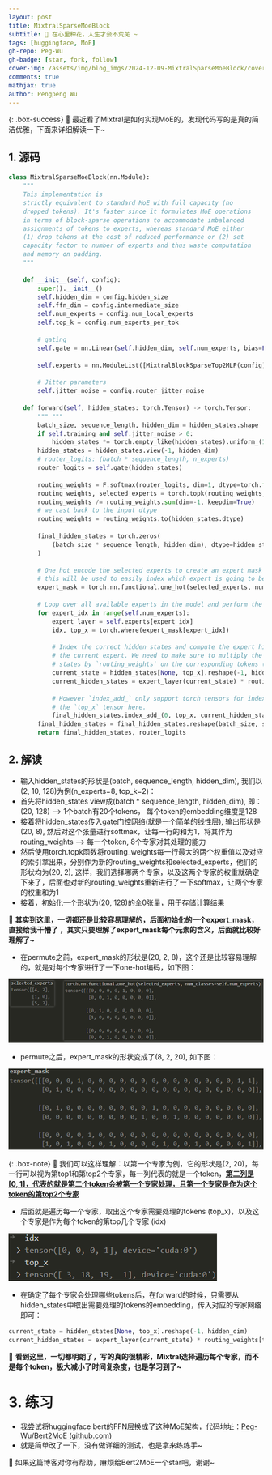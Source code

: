 ```yaml
---
layout: post
title: MixtralSparseMoeBlock
subtitle: 🥰 在心里种花，人生才会不荒芜 ~
tags: [huggingface, MoE]
gh-repo: Peg-Wu
gh-badge: [star, fork, follow]
cover-img: /assets/img/blog_imgs/2024-12-09-MixtralSparseMoeBlock/cover.png
comments: true
mathjax: true
author: Pengpeng Wu
---
```


{: .box-success}
🐒 最近看了Mixtral是如何实现MoE的，发现代码写的是真的简洁优雅，下面来详细解读一下~

## 1. 源码

```python
class MixtralSparseMoeBlock(nn.Module):
    """
    This implementation is
    strictly equivalent to standard MoE with full capacity (no
    dropped tokens). It's faster since it formulates MoE operations
    in terms of block-sparse operations to accommodate imbalanced
    assignments of tokens to experts, whereas standard MoE either
    (1) drop tokens at the cost of reduced performance or (2) set
    capacity factor to number of experts and thus waste computation
    and memory on padding.
    """

    def __init__(self, config):
        super().__init__()
        self.hidden_dim = config.hidden_size
        self.ffn_dim = config.intermediate_size
        self.num_experts = config.num_local_experts
        self.top_k = config.num_experts_per_tok

        # gating
        self.gate = nn.Linear(self.hidden_dim, self.num_experts, bias=False)

        self.experts = nn.ModuleList([MixtralBlockSparseTop2MLP(config) for _ in range(self.num_experts)])

        # Jitter parameters
        self.jitter_noise = config.router_jitter_noise

    def forward(self, hidden_states: torch.Tensor) -> torch.Tensor:
        """ """
        batch_size, sequence_length, hidden_dim = hidden_states.shape
        if self.training and self.jitter_noise > 0:
            hidden_states *= torch.empty_like(hidden_states).uniform_(1.0 - self.jitter_noise, 1.0 + self.jitter_noise)
        hidden_states = hidden_states.view(-1, hidden_dim)
        # router_logits: (batch * sequence_length, n_experts)
        router_logits = self.gate(hidden_states)

        routing_weights = F.softmax(router_logits, dim=1, dtype=torch.float)
        routing_weights, selected_experts = torch.topk(routing_weights, self.top_k, dim=-1)
        routing_weights /= routing_weights.sum(dim=-1, keepdim=True)
        # we cast back to the input dtype
        routing_weights = routing_weights.to(hidden_states.dtype)

        final_hidden_states = torch.zeros(
            (batch_size * sequence_length, hidden_dim), dtype=hidden_states.dtype, device=hidden_states.device
        )

        # One hot encode the selected experts to create an expert mask
        # this will be used to easily index which expert is going to be sollicitated
        expert_mask = torch.nn.functional.one_hot(selected_experts, num_classes=self.num_experts).permute(2, 1, 0)

        # Loop over all available experts in the model and perform the computation on each expert
        for expert_idx in range(self.num_experts):
            expert_layer = self.experts[expert_idx]
            idx, top_x = torch.where(expert_mask[expert_idx])

            # Index the correct hidden states and compute the expert hidden state for
            # the current expert. We need to make sure to multiply the output hidden
            # states by `routing_weights` on the corresponding tokens (top-1 and top-2)
            current_state = hidden_states[None, top_x].reshape(-1, hidden_dim)
            current_hidden_states = expert_layer(current_state) * routing_weights[top_x, idx, None]

            # However `index_add_` only support torch tensors for indexing so we'll use
            # the `top_x` tensor here.
            final_hidden_states.index_add_(0, top_x, current_hidden_states.to(hidden_states.dtype))
        final_hidden_states = final_hidden_states.reshape(batch_size, sequence_length, hidden_dim)
        return final_hidden_states, router_logits
```

## 2. 解读

- 输入hidden_states的形状是(batch, sequence_length, hidden_dim), 我们以(2, 10, 128)为例(n_experts=8, top_k=2)：
- 首先将hidden_states view成(batch * sequence_length, hidden_dim), 即：(20, 128) --> 1个batch有20个tokens， 每个token的embedding维度是128
- 接着将hidden_states传入gate门控网络(就是一个简单的线性层), 输出形状是(20, 8), 然后对这个张量进行softmax，让每一行的和为1，将其作为routing_weights --> 每一个token, 8个专家对其处理的能力
- 然后使用torch.topk函数将routing_weights每一行最大的两个权重值以及对应的索引拿出来，分别作为新的routing_weights和selected_experts，他们的形状均为(20, 2), 这样，我们选择哪两个专家，以及这两个专家的权重就确定下来了，后面也对新的routing_weights重新进行了一下softmax，让两个专家的权重和为1
- 接着，初始化一个形状为(20, 128)的全0张量，用于存储计算结果

🧐 **其实到这里，一切都还是比较容易理解的，后面初始化的一个expert_mask，直接给我干懵了 ，其实只要理解了expert_mask每个元素的含义，后面就比较好理解了~**

- 在permute之前，expert_mask的形状是(20, 2, 8)，这个还是比较容易理解的，就是对每个专家进行了一下one-hot编码，如下图：

![image-20241209145008363](/assets/img/blog_imgs/2024-12-09-MixtralSparseMoeBlock/1.png)

- permute之后，expert_mask的形状变成了(8, 2, 20), 如下图：

![image-20241209145157033](/assets/img/blog_imgs/2024-12-09-MixtralSparseMoeBlock/2.png)

{: .box-note}
🎄 我们可以这样理解：以第一个专家为例，它的形状是(2, 20)，每一行可以视为第top1和第top2个专家，每一列代表的就是一个token，**<u>第二列是[0, 1]，代表的就是第二个token会被第一个专家处理，且第一个专家是作为这个token的第top2个专家</u>**

- 后面就是遍历每一个专家，取出这个专家需要处理的tokens (top_x)，以及这个专家是作为每个token的第top几个专家 (idx)

![image-20241209150631663](/assets/img/blog_imgs/2024-12-09-MixtralSparseMoeBlock/3.png)

- 在确定了每个专家会处理哪些tokens后，在forward的时候，只需要从hidden_states中取出需要处理的tokens的embedding，传入对应的专家网络即可：

```python
current_state = hidden_states[None, top_x].reshape(-1, hidden_dim)
current_hidden_states = expert_layer(current_state) * routing_weights[top_x, idx, None]
```

🧐 **看到这里，一切都明朗了，写的真的很精彩，Mixtral选择遍历每个专家，而不是每个token，极大减小了时间复杂度，也是学习到了~**

# 3. 练习

- 我尝试将huggingface bert的FFN层换成了这种MoE架构，代码地址：[Peg-Wu/Bert2MoE (github.com)](https://github.com/Peg-Wu/Bert2MoE)
- 就是简单改了一下，没有做详细的测试，也是拿来练练手~



🤗 如果这篇博客对你有帮助，麻烦给Bert2MoE一个star吧，谢谢~

